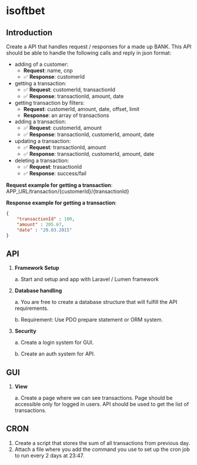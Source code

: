 # isoftbet

## Introduction
Create a API that handles request / responses for a made up BANK. This API should be able to handle the following calls and reply in json format:
- adding of a customer:
    - **Request**: name, cnp
    - ✅ **Response**: customerId
- getting a transaction:
    - ✅ **Request**: customerId, transactionId
    - ✅ **Response**: transactionId, amount, date
- getting transaction by filters:
    - **Request**: customerId, amount, date, offset, limit
    - **Response**: an array of transactions
- adding a transaction:
    - ✅ **Request**: customerId, amount
    - ✅ **Response**: transactionId, customerId, amount, date
- updating a transaction:
    - ✅ **Request**: transactionId, amount
    - ✅ **Response**: transactionId, customerId, amount, date
- deleting a transaction:
    - ✅ **Request**: trasactionId
    - ✅ **Response**: success/fail

**Request example for getting a transaction**: APP_URL/transaction/{customerId}/{transactionId}

**Response example for getting a transaction**:
```json
{
    "transactionId" : 100,
    "amount" : 205.67,
    "date" : "20.03.2015"
}
```

## API

1. **Framework Setup**

    a. Start and setup and app with Laravel / Lumen framework

2. **Database handling**

    a. You are free to create a database structure that will fulfill the API requirements.

    b. Requirement: Use PDO prepare statement or ORM system.

3. **Security**

    a. Create a login system for GUI.

    b. Create an auth system for API.

## GUI

1. **View**

    a. Create a page where we can see transactions. Page should be accessible only for logged in users. API should be used to get the list of transactions.

## CRON

1. Create a script that stores the sum of all transactions from previous day.
2. Attach a file where you add the command you use to set up the cron job to run every 2 days at 23:47.